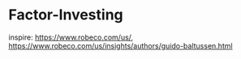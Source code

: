# Factor-Investing
inspire: https://www.robeco.com/us/, https://www.robeco.com/us/insights/authors/guido-baltussen.html
